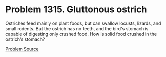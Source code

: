 # Problem 1315. Gluttonous ostrich 

Ostriches feed mainly on plant foods, but can swallow locusts, lizards, and small rodents. But the ostrich has no teeth, and the bird's stomach is capable of digesting only crushed food. How is solid food crushed in the ostrich's stomach?

[Problem Source](https://www.trizland.ru/tasks/5772/)